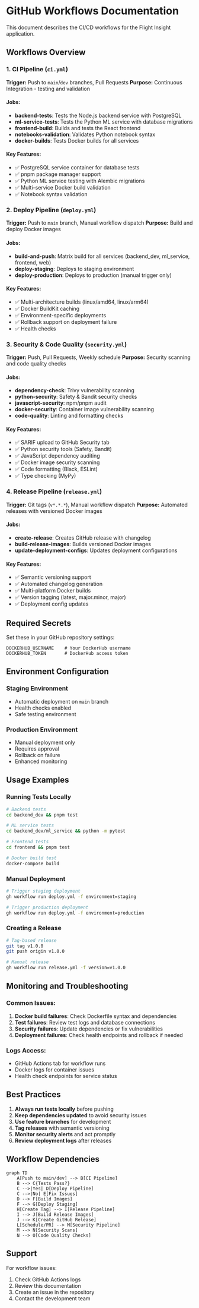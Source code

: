 # GitHub Workflows Documentation

This document describes the CI/CD workflows for the Flight Insight application.

## Workflows Overview

### 1. CI Pipeline (`ci.yml`)
**Trigger:** Push to `main`/`dev` branches, Pull Requests
**Purpose:** Continuous Integration - testing and validation

#### Jobs:
- **backend-tests**: Tests the Node.js backend service with PostgreSQL
- **ml-service-tests**: Tests the Python ML service with database migrations
- **frontend-build**: Builds and tests the React frontend
- **notebooks-validation**: Validates Python notebook syntax
- **docker-builds**: Tests Docker builds for all services

#### Key Features:
- ✅ PostgreSQL service container for database tests
- ✅ pnpm package manager support
- ✅ Python ML service testing with Alembic migrations
- ✅ Multi-service Docker build validation
- ✅ Notebook syntax validation

### 2. Deploy Pipeline (`deploy.yml`)
**Trigger:** Push to `main` branch, Manual workflow dispatch
**Purpose:** Build and deploy Docker images

#### Jobs:
- **build-and-push**: Matrix build for all services (backend_dev, ml_service, frontend, web)
- **deploy-staging**: Deploys to staging environment
- **deploy-production**: Deploys to production (manual trigger only)

#### Key Features:
- ✅ Multi-architecture builds (linux/amd64, linux/arm64)
- ✅ Docker BuildKit caching
- ✅ Environment-specific deployments
- ✅ Rollback support on deployment failure
- ✅ Health checks

### 3. Security & Code Quality (`security.yml`)
**Trigger:** Push, Pull Requests, Weekly schedule
**Purpose:** Security scanning and code quality checks

#### Jobs:
- **dependency-check**: Trivy vulnerability scanning
- **python-security**: Safety & Bandit security checks
- **javascript-security**: npm/pnpm audit
- **docker-security**: Container image vulnerability scanning
- **code-quality**: Linting and formatting checks

#### Key Features:
- ✅ SARIF upload to GitHub Security tab
- ✅ Python security tools (Safety, Bandit)
- ✅ JavaScript dependency auditing
- ✅ Docker image security scanning
- ✅ Code formatting (Black, ESLint)
- ✅ Type checking (MyPy)

### 4. Release Pipeline (`release.yml`)
**Trigger:** Git tags (`v*.*.*`), Manual workflow dispatch
**Purpose:** Automated releases with versioned Docker images

#### Jobs:
- **create-release**: Creates GitHub release with changelog
- **build-release-images**: Builds versioned Docker images
- **update-deployment-configs**: Updates deployment configurations

#### Key Features:
- ✅ Semantic versioning support
- ✅ Automated changelog generation
- ✅ Multi-platform Docker builds
- ✅ Version tagging (latest, major.minor, major)
- ✅ Deployment config updates

## Required Secrets

Set these in your GitHub repository settings:

```
DOCKERHUB_USERNAME    # Your DockerHub username
DOCKERHUB_TOKEN       # DockerHub access token
```

## Environment Configuration

### Staging Environment
- Automatic deployment on `main` branch
- Health checks enabled
- Safe testing environment

### Production Environment
- Manual deployment only
- Requires approval
- Rollback on failure
- Enhanced monitoring

## Usage Examples

### Running Tests Locally
```bash
# Backend tests
cd backend_dev && pnpm test

# ML service tests
cd backend_dev/ml_service && python -m pytest

# Frontend tests
cd frontend && pnpm test

# Docker build test
docker-compose build
```

### Manual Deployment
```bash
# Trigger staging deployment
gh workflow run deploy.yml -f environment=staging

# Trigger production deployment  
gh workflow run deploy.yml -f environment=production
```

### Creating a Release
```bash
# Tag-based release
git tag v1.0.0
git push origin v1.0.0

# Manual release
gh workflow run release.yml -f version=v1.0.0
```

## Monitoring and Troubleshooting

### Common Issues:
1. **Docker build failures**: Check Dockerfile syntax and dependencies
2. **Test failures**: Review test logs and database connections
3. **Security failures**: Update dependencies or fix vulnerabilities
4. **Deployment failures**: Check health endpoints and rollback if needed

### Logs Access:
- GitHub Actions tab for workflow runs
- Docker logs for container issues
- Health check endpoints for service status

## Best Practices

1. **Always run tests locally** before pushing
2. **Keep dependencies updated** to avoid security issues
3. **Use feature branches** for development
4. **Tag releases** with semantic versioning
5. **Monitor security alerts** and act promptly
6. **Review deployment logs** after releases

## Workflow Dependencies

```mermaid
graph TD
    A[Push to main/dev] --> B[CI Pipeline]
    B --> C{Tests Pass?}
    C -->|Yes| D[Deploy Pipeline]
    C -->|No| E[Fix Issues]
    D --> F[Build Images]
    F --> G[Deploy Staging]
    H[Create Tag] --> I[Release Pipeline]
    I --> J[Build Release Images]
    J --> K[Create GitHub Release]
    L[Schedule/PR] --> M[Security Pipeline]
    M --> N[Security Scans]
    N --> O[Code Quality Checks]
```

## Support

For workflow issues:
1. Check GitHub Actions logs
2. Review this documentation
3. Create an issue in the repository
4. Contact the development team

